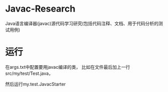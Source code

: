 Javac-Research
==============

Java语言编译器(javac)源代码学习研究(包括代码注释、文档、用于代码分析的测试用例)


运行
==============
在args.txt中配置要用javac编译的类，
比如在文件最后加上一行src/my/test/Test.java，

然后运行my.test.JavacStarter

